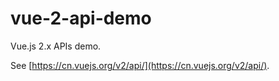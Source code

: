 # vue-2-api-demo

Vue.js 2.x APIs demo.

See [https://cn.vuejs.org/v2/api/](https://cn.vuejs.org/v2/api/).
